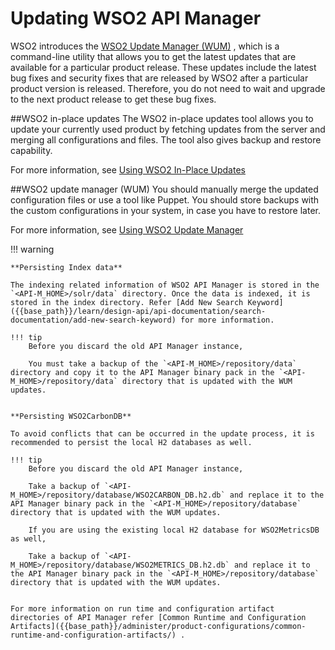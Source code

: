 # Updating WSO2 API Manager

WSO2 introduces the [WSO2 Update Manager (WUM)](http://wso2.com/update/) , which is a command-line utility that allows you to get the latest updates that are available for a particular product release. These updates include the latest bug fixes and security fixes that are released by WSO2 after a particular product version is released. Therefore, you do not need to wait and upgrade to the next product release to get these bug fixes.

##WSO2 in-place updates
The WSO2 in-place updates tool allows you to update your currently used product by fetching updates from the server and merging all configurations and files. The tool also gives backup and restore capability.

For more information, see [Using WSO2 In-Place Updates](https://docs.wso2.com/display/updates100/Using+WSO2+In-Place+Updates)


##WSO2 update manager (WUM)
You should manually merge the updated configuration files or use a tool like Puppet. You should store backups with the custom configurations in your system, in case you have to restore later.

For more information, see [Using WSO2 Update Manager](https://docs.wso2.com/display/updates100/Using+WSO2+Update+Manager)

!!! warning

    **Persisting Index data**

    The indexing related information of WSO2 API Manager is stored in the `<API-M_HOME>/solr/data` directory. Once the data is indexed, it is stored in the index directory. Refer [Add New Search Keyword]({{base_path}}/learn/design-api/api-documentation/search-documentation/add-new-search-keyword) for more information.
    
    !!! tip
        Before you discard the old API Manager instance,
        
        You must take a backup of the `<API-M_HOME>/repository/data` directory and copy it to the API Manager binary pack in the `<API-M_HOME>/repository/data` directory that is updated with the WUM updates.
        
    
    **Persisting WSO2CarbonDB**
    
    To avoid conflicts that can be occurred in the update process, it is recommended to persist the local H2 databases as well.
    
    !!! tip
        Before you discard the old API Manager instance,
        
        Take a backup of `<API-M_HOME>/repository/database/WSO2CARBON_DB.h2.db` and replace it to the API Manager binary pack in the `<API-M_HOME>/repository/database` directory that is updated with the WUM updates.
        
        If you are using the existing local H2 database for WSO2MetricsDB as well,
        
        Take a backup of `<API-M_HOME>/repository/database/WSO2METRICS_DB.h2.db` and replace it to the API Manager binary pack in the `<API-M_HOME>/repository/database` directory that is updated with the WUM updates.
        
    
    For more information on run time and configuration artifact directories of API Manager refer [Common Runtime and Configuration Artifacts]({{base_path}}/administer/product-configurations/common-runtime-and-configuration-artifacts/) .
